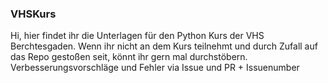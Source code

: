 ### VHSKurs
Hi,
hier findet ihr die Unterlagen für den Python Kurs der VHS Berchtesgaden.
Wenn ihr nicht an dem Kurs teilnehmt und durch Zufall auf das Repo gestoßen seit, könnt ihr gern mal durchstöbern.  
Verbesserungsvorschläge und Fehler via Issue und PR + Issuenumber

